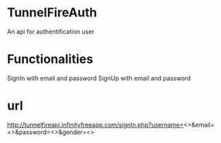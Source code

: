 # TunnelFireAuth
An api for authentification user
# Functionalities
SignIn with email and password
SignUp with email and password
# url
http://tunnelfireapi.infinityfreeapp.com/signIn.php?username=<<username>>&email=<<email>>&password=<<password>>&gender=<<gender>>


